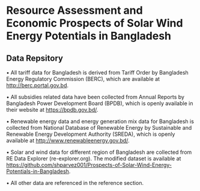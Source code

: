 # Resource Assessment and Economic Prospects of Solar Wind Energy Potentials in Bangladesh

## Data Repsitory
•	All tariff data for Bangladesh is derived from Tariff Order by Bangladesh Energy Regulatory Commission (BERC), which are available at http://berc.portal.gov.bd.

•	All subsidies related data have been collected from Annual Reports by Bangladesh Power Development Board (BPDB), which is openly available in their website at https://bpdb.gov.bd/. 

•	Renewable energy data and energy generation mix data for Bangladesh is collected from National Database of Renewable Energy by Sustainable and Renewable Energy Development Authority (SREDA), which is openly available at http://www.renewableenergy.gov.bd/.

•	Solar and wind data for different region of Bangladesh are collected from RE Data Explorer (re-explorer.org). The modified dataset is available at https://github.com/shparvez001/Prospects-of-Solar-Wind-Energy-Potentials-in-Bangladesh. 

•	All other data are referenced in the reference section.
